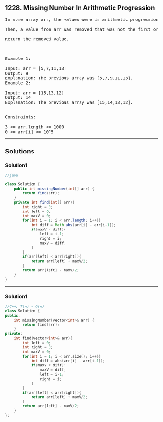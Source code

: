 ## 1228. Missing Number In Arithmetic Progression

<pre>
In some array arr, the values were in arithmetic progression: the values arr[i+1] - arr[i] are all equal for every 0 <= i < arr.length - 1.

Then, a value from arr was removed that was not the first or last value in the array.

Return the removed value.

 

Example 1:

Input: arr = [5,7,11,13]
Output: 9
Explanation: The previous array was [5,7,9,11,13].
Example 2:

Input: arr = [15,13,12]
Output: 14
Explanation: The previous array was [15,14,13,12].
 

Constraints:

3 <= arr.length <= 1000
0 <= arr[i] <= 10^5
</pre>

-------------------------------------------------------

## Solutions
### Solution1
```java
//java

class Solution {
    public int missingNumber(int[] arr) {
        return find(arr);
    }
    private int find(int[] arr){
        int right = 0;
        int left = 0;
        int maxV = 0;
        for(int i = 1; i < arr.length; i++){
            int diff = Math.abs(arr[i] - arr[i-1]);
            if(maxV < diff){
                left = i-1;
                right = i;
                maxV = diff;
            }
        }
        if(arr[left] < arr[right]){
            return arr[left] + maxV/2;
        }
        return arr[left] - maxV/2;
    }
}


```

--------------------------------------------------------
### Solution1
```c++
//C++, T(n) = O(n)
class Solution {
public:
    int missingNumber(vector<int>& arr) {
        return find(arr);
    }
private:
    int find(vector<int>& arr){
        int left = 0;
        int right = 0;
        int maxV = 0;
        for(int i = 1; i < arr.size(); i++){
            int diff = abs(arr[i] - arr[i-1]);
            if(maxV < diff){
                maxV = diff;
                left = i-1;
                right = i;
            }
        }
        if(arr[left] < arr[right]){
            return arr[left] + maxV/2;
        }
        return arr[left] - maxV/2;
    }
};
```
